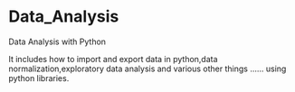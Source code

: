# Data_Analysis
Data Analysis with Python


It includes how to import and export data in python,data normalization,exploratory data analysis and various other things ...... using python libraries.
